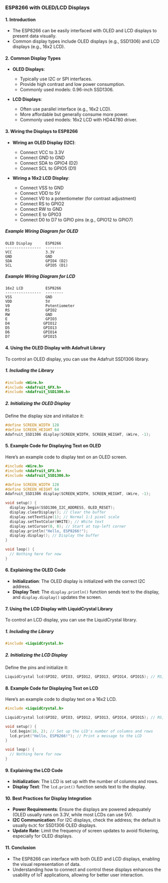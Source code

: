 ### **ESP8266 with OLED/LCD Displays**

#### 1. **Introduction**
- The ESP8266 can be easily interfaced with OLED and LCD displays to present data visually.
- Common display types include OLED displays (e.g., SSD1306) and LCD displays (e.g., 16x2 LCD).

#### 2. **Common Display Types**
- **OLED Displays**:
  - Typically use I2C or SPI interfaces.
  - Provide high contrast and low power consumption.
  - Commonly used models: 0.96-inch SSD1306.

- **LCD Displays**:
  - Often use parallel interface (e.g., 16x2 LCD).
  - More affordable but generally consume more power.
  - Commonly used models: 16x2 LCD with HD44780 driver.

#### 3. **Wiring the Displays to ESP8266**
- **Wiring an OLED Display (I2C)**:
  - Connect VCC to 3.3V
  - Connect GND to GND
  - Connect SDA to GPIO4 (D2)
  - Connect SCL to GPIO5 (D1)

- **Wiring a 16x2 LCD Display**:
  - Connect VSS to GND
  - Connect VDD to 5V
  - Connect V0 to a potentiometer (for contrast adjustment)
  - Connect RS to GPIO2
  - Connect RW to GND
  - Connect E to GPIO3
  - Connect D0 to D7 to GPIO pins (e.g., GPIO12 to GPIO7)

##### Example Wiring Diagram for OLED
```
OLED Display      ESP8266
----------------  --------
VCC               3.3V
GND               GND
SDA               GPIO4 (D2)
SCL               GPIO5 (D1)
```

##### Example Wiring Diagram for LCD
```
16x2 LCD          ESP8266
----------------  --------
VSS               GND
VDD               5V
V0                Potentiometer
RS                GPIO2
RW                GND
E                 GPIO3
D4               GPIO12
D5               GPIO13
D6               GPIO14
D7               GPIO15
```

#### 4. **Using the OLED Display with Adafruit Library**
To control an OLED display, you can use the Adafruit SSD1306 library.

##### 1. **Including the Library**
```cpp
#include <Wire.h>
#include <Adafruit_GFX.h>
#include <Adafruit_SSD1306.h>
```

##### 2. **Initializing the OLED Display**
Define the display size and initialize it:
```cpp
#define SCREEN_WIDTH 128
#define SCREEN_HEIGHT 64
Adafruit_SSD1306 display(SCREEN_WIDTH, SCREEN_HEIGHT, &Wire, -1);
```

#### 5. **Example Code for Displaying Text on OLED**
Here’s an example code to display text on an OLED screen.

```cpp
#include <Wire.h>
#include <Adafruit_GFX.h>
#include <Adafruit_SSD1306.h>

#define SCREEN_WIDTH 128
#define SCREEN_HEIGHT 64
Adafruit_SSD1306 display(SCREEN_WIDTH, SCREEN_HEIGHT, &Wire, -1);

void setup() {
  display.begin(SSD1306_I2C_ADDRESS, OLED_RESET);
  display.clearDisplay(); // Clear the buffer
  display.setTextSize(1); // Normal 1:1 pixel scale
  display.setTextColor(WHITE); // White text
  display.setCursor(0, 0); // Start at top-left corner
  display.println("Hello, ESP8266!");
  display.display(); // Display the buffer
}

void loop() {
  // Nothing here for now
}
```

#### 6. **Explaining the OLED Code**
- **Initialization**: The OLED display is initialized with the correct I2C address.
- **Display Text**: The `display.println()` function sends text to the display, and `display.display()` updates the screen.

#### 7. **Using the LCD Display with LiquidCrystal Library**
To control an LCD display, you can use the LiquidCrystal library.

##### 1. **Including the Library**
```cpp
#include <LiquidCrystal.h>
```

##### 2. **Initializing the LCD Display**
Define the pins and initialize it:
```cpp
LiquidCrystal lcd(GPIO2, GPIO3, GPIO12, GPIO13, GPIO14, GPIO15); // RS, E, D4, D5, D6, D7
```

#### 8. **Example Code for Displaying Text on LCD**
Here’s an example code to display text on a 16x2 LCD.

```cpp
#include <LiquidCrystal.h>

LiquidCrystal lcd(GPIO2, GPIO3, GPIO12, GPIO13, GPIO14, GPIO15); // RS, E, D4, D5, D6, D7

void setup() {
  lcd.begin(16, 2); // Set up the LCD's number of columns and rows
  lcd.print("Hello, ESP8266!"); // Print a message to the LCD
}

void loop() {
  // Nothing here for now
}
```

#### 9. **Explaining the LCD Code**
- **Initialization**: The LCD is set up with the number of columns and rows.
- **Display Text**: The `lcd.print()` function sends text to the display.

#### 10. **Best Practices for Display Integration**
- **Power Requirements**: Ensure the displays are powered adequately (OLED usually runs on 3.3V, while most LCDs can use 5V).
- **I2C Communication**: For I2C displays, check the address; the default is usually `0x3C` for SSD1306 OLED displays.
- **Update Rate**: Limit the frequency of screen updates to avoid flickering, especially for OLED displays.

#### 11. **Conclusion**
- The ESP8266 can interface with both OLED and LCD displays, enabling the visual representation of data.
- Understanding how to connect and control these displays enhances the usability of IoT applications, allowing for better user interaction.
